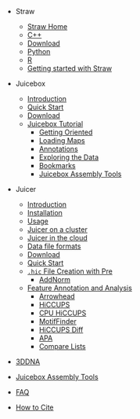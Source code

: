 - Straw
  * [Straw Home](straw.wiki/Home.md)
  * [C++](straw.wiki/CPP.md)
  * [Download](straw.wiki/Download.md)
  * [Python](straw.wiki/Python.md)
  * [R](straw.wiki/R.md)
  * [Getting started with Straw](straw.wiki/straw_README.md)

- Juicebox
  * [Introduction](juicebox.wiki/Juicebox_intro)
  * [Quick Start](juicebox.wiki/Juicebox_quickstart)
  * [Download](juicebox.wiki/Download)
  * [Juicebox Tutorial](juicebox.wiki/Visualization)
    * [Getting Oriented](juicebox.wiki/Visualization#getting-oriented)  
    * [Loading Maps](juicebox.wiki/Loading-Maps-(the-File-menu))
    * [Annotations](juicebox.wiki/Loading-Annotations-(Annotations-menu))
    * [Exploring the Data](juicebox.wiki/Exploring-the-Data)
    * [Bookmarks](juicebox.wiki/Bookmarks)
    * [Juicebox Assembly Tools](juicebox.wiki/Juicebox-Assembly-Tools)

- Juicer
  * [Introduction](juicer.wiki/Home)
  * [Installation](juicer.wiki/Installation)
  * [Usage](juicer.wiki/Usage)
  * [Juicer on a cluster](juicer.wiki/Running-Juicer-on-a-cluster)
  * [Juicer in the cloud](juicer.wiki/Running-Juicer-on-Amazon-Web-Services)
  * [Data file formats](juicer.wiki/Data)
  * [Download](juicer.wiki/Download)
  * [Quick Start](juicer.wiki/Juicer-Tools-Quick-Start)
  * [`.hic` File Creation with Pre](hictools.wiki/Pre)
    * [AddNorm](hictools.wiki/AddNorm) 
  * [Feature Annotation and Analysis](juicer.wiki/Feature-Annotation)
    * [Arrowhead](juicer.tools.wiki/Arrowhead)
    * [HiCCUPS](juicer.tools.wiki/HiCCUPS)
    * [CPU HiCCUPS](juicer.tools.wiki/CPU-HiCCUPS)
    * [MotifFinder](juicer.tools.wiki/MotifFinder)
    * [HiCCUPS Diff](juicer.tools.wiki/HiCCUPSDiff)
    * [APA](juicer.tools.wiki/APA)
    * [Compare Lists](juicer.tools.wiki/Compare-Lists)


- [3DDNA](https://www.dnazoo.org/methods)
- [Juicebox Assembly Tools](https://github.com/aidenlab/Juicebox/wiki/Download)

- [FAQ](FAQ.md)
- [How to Cite](Citing.md)
